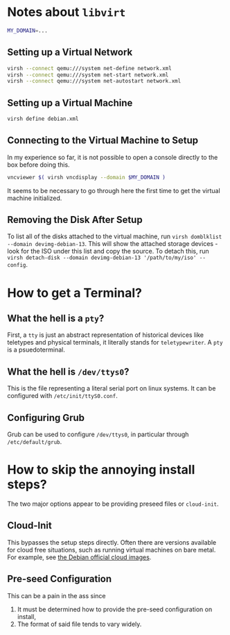 

# Notes about `libvirt`




```sh
MY_DOMAIN=...
```

## Setting up a Virtual Network

```sh
virsh --connect qemu:///system net-define network.xml
virsh --connect qemu:///system net-start network.xml
virsh --connect qemu:///system net-autostart network.xml
```


## Setting up a Virtual Machine 


```sh
virsh define debian.xml
```


## Connecting to the Virtual Machine to Setup

In my experience so far, it is not possible to open a console directly to the 
box before doing this.

```sh
vncviewer $( virsh vncdisplay --domain $MY_DOMAIN )
```

It seems to be necessary to go through here the first time to get the virtual
machine initialized.


## Removing the Disk After Setup

To list all of the disks attached to the virtual machine, run
`virsh domblklist --domain devimg-debian-13`. This will show the attached 
storage devices - look for the ISO under this list and copy the source. 
To detach this, run `virsh detach-disk --domain devimg-debian-13 '/path/to/my/iso' --config`.


# How to get a Terminal?    

## What the hell is a `pty`?

First, a `tty` is just an abstract representation of historical devices like
teletypes and physical terminals, it literally stands for `teletypewriter`.
A `pty` is a psuedoterminal.

## What the hell is `/dev/ttys0`?

This is the file representing a literal serial port on linux systems.
It can be configured with `/etc/init/ttyS0.conf`.

## Configuring Grub

Grub can be used to configure `/dev/ttys0`, in particular through `/etc/default/grub`.


# How to skip the annoying install steps?

The two major options appear to be providing preseed files or `cloud-init`.

## Cloud-Init

This bypasses the setup steps directly.
Often there are versions available for cloud free situations, such as running
virtual machines on bare metal. For example, see [the Debian official cloud images](https://cloud.debian.org/images/cloud/).


## Pre-seed Configuration

This can be a pain in the ass since

1. It must be determined how to provide the pre-seed configuration on install,
2. The format of said file tends to vary widely.
